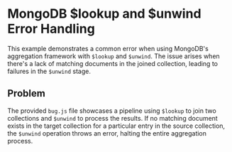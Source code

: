 # MongoDB $lookup and $unwind Error Handling

This example demonstrates a common error when using MongoDB's aggregation framework with `$lookup` and `$unwind`. The issue arises when there's a lack of matching documents in the joined collection, leading to failures in the `$unwind` stage.

## Problem
The provided `bug.js` file showcases a pipeline using `$lookup` to join two collections and `$unwind` to process the results. If no matching document exists in the target collection for a particular entry in the source collection, the `$unwind` operation throws an error, halting the entire aggregation process.